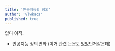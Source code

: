 ```yaml
---
title: '인공지능의 정의'
author: 'vlwkaos'
published: true
---
```


없다 아직.

- 인공지능 정의 변화 (이거 관련 논문도 있었던거같은데)